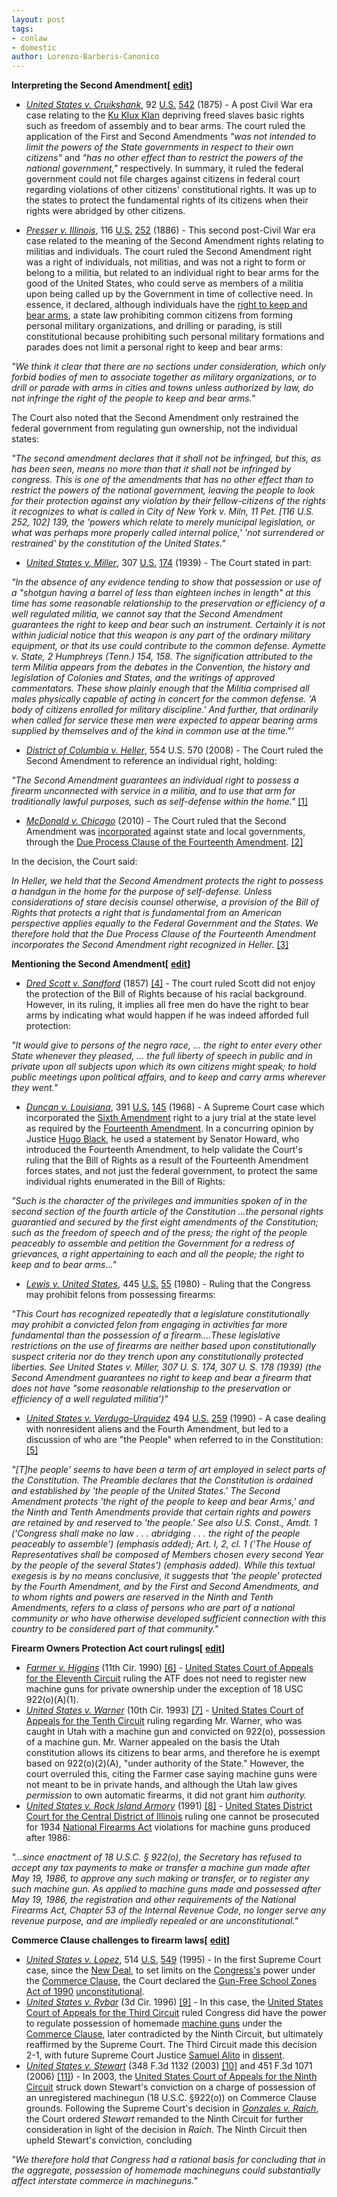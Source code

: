 ```yaml
---
layout: post
tags: 
- conlaw 
- domestic
author: Lorenzo-Barberis-Canonico
---
```

**Interpreting the Second Amendment[** [**edit**](http://en.wikipedia.org/w/index.php?title=Firearm_case_law_in_the_United_States&action=edit&section=2)**]**

- [_United States v. Cruikshank_](http://en.wikipedia.org/wiki/United_States_v._Cruikshank), 92 [U.S.](http://en.wikipedia.org/wiki/United_States_Reports) [542](http://supreme.justia.com/us/92/542/case.html) (1875) - A post Civil War era case relating to the [Ku Klux Klan](http://en.wikipedia.org/wiki/Ku_Klux_Klan) depriving freed slaves basic rights such as freedom of assembly and to bear arms. The court ruled the application of the First and Second Amendments _"was not intended to limit the powers of the State governments in respect to their own citizens"_ and _"has no other effect than to restrict the powers of the national government,"_ respectively. In summary, it ruled the federal government could not file charges against citizens in federal court regarding violations of other citizens' constitutional rights. It was up to the states to protect the fundamental rights of its citizens when their rights were abridged by other citizens.

- [_Presser v. Illinois_](http://en.wikipedia.org/wiki/Presser_v._Illinois), 116 [U.S.](http://en.wikipedia.org/wiki/United_States_Reports) [252](http://supreme.justia.com/us/116/252/case.html) (1886) - This second post-Civil War era case related to the meaning of the Second Amendment rights relating to militias and individuals. The court ruled the Second Amendment right was a right of individuals, not militias, and was not a right to form or belong to a militia, but related to an individual right to bear arms for the good of the United States, who could serve as members of a militia upon being called up by the Government in time of collective need. In essence, it declared, although individuals have the [right to keep and bear arms](http://en.wikipedia.org/wiki/Right_to_keep_and_bear_arms), a state law prohibiting common citizens from forming personal military organizations, and drilling or parading, is still constitutional because prohibiting such personal military formations and parades does not limit a personal right to keep and bear arms:

_"We think it clear that there are no sections under consideration, which only forbid bodies of men to associate together as military organizations, or to drill or parade with arms in cities and towns unless authorized by law, do not infringe the right of the people to keep and bear arms."_

The Court also noted that the Second Amendment only restrained the federal government from regulating gun ownership, not the individual states:

_"The second amendment declares that it shall not be infringed, but this, as has been seen, means no more than that it shall not be infringed by congress. This is one of the amendments that has no other effect than to restrict the powers of the national government, leaving the people to look for their protection against any violation by their fellow-citizens of the rights it recognizes to what is called in City of New York v. Miln, 11 Pet. [116 U.S. 252, 102] 139, the 'powers which relate to merely municipal legislation, or what was perhaps more properly called internal police,' 'not surrendered or restrained' by the constitution of the United States."_

- [_United States v. Miller_](http://en.wikipedia.org/wiki/United_States_v._Miller), 307 [U.S.](http://en.wikipedia.org/wiki/United_States_Reports) [174](http://supreme.justia.com/us/307/174/case.html) (1939) - The Court stated in part:

_"In the absence of any evidence tending to show that possession or use of a "shotgun having a barrel of less than eighteen inches in length" at this time has some reasonable relationship to the preservation or efficiency of a well regulated militia, we cannot say that the Second Amendment guarantees the right to keep and bear such an instrument. Certainly it is not within judicial notice that this weapon is any part of the ordinary military equipment, or that its use could contribute to the common defense. Aymette v. State, 2 Humphreys (Tenn.) 154, 158. The signification attributed to the term Militia appears from the debates in the Convention, the history and legislation of Colonies and States, and the writings of approved commentators. These show plainly enough that the Militia comprised all males physically capable of acting in concert for the common defense. 'A body of citizens enrolled for military discipline.' And further, that ordinarily when called for service these men were expected to appear bearing arms supplied by themselves and of the kind in common use at the time."'_

- [_District of Columbia v. Heller_](http://en.wikipedia.org/wiki/District_of_Columbia_v._Heller), 554 U.S. 570 (2008) - The Court ruled the Second Amendment to reference an individual right, holding:

_"The Second Amendment guarantees an individual right to possess a firearm unconnected with service in a militia, and to use that arm for traditionally lawful purposes, such as self-defense within the home."_ [[1]](http://en.wikipedia.org/wiki/Firearm_case_law_in_the_United_States#cite_note-1)

- [_McDonald v. Chicago_](http://en.wikipedia.org/wiki/McDonald_v._Chicago) (2010) - The Court ruled that the Second Amendment was [incorporated](http://en.wikipedia.org/wiki/Incorporation_of_the_Bill_of_Rights) against state and local governments, through the [Due Process Clause of the Fourteenth Amendment](http://en.wikipedia.org/wiki/Fourteenth_Amendment_to_the_United_States_Constitution#Due_Process_Clause). [[2]](http://en.wikipedia.org/wiki/Firearm_case_law_in_the_United_States#cite_note-2)

In the decision, the Court said:

_In Heller, we held that the Second Amendment protects the right to possess a handgun in the home for the purpose of self-defense. Unless considerations of stare decisis counsel otherwise, a provision of the Bill of Rights that protects a right that is fundamental from an American perspective applies equally to the Federal Government and the States. We therefore hold that the Due Process Clause of the Fourteenth Amendment incorporates the Second Amendment right recognized in Heller._ [[3]](http://en.wikipedia.org/wiki/Firearm_case_law_in_the_United_States#cite_note-3)

**Mentioning the Second Amendment[** [**edit**](http://en.wikipedia.org/w/index.php?title=Firearm_case_law_in_the_United_States&action=edit&section=3)**]**

- [_Dred Scott v. Sandford_](http://en.wikipedia.org/wiki/Dred_Scott_v._Sandford) (1857) [[4]](http://en.wikipedia.org/wiki/Firearm_case_law_in_the_United_States#cite_note-4) - The court ruled Scott did not enjoy the protection of the Bill of Rights because of his racial background. However, in its ruling, it implies all free men do have the right to bear arms by indicating what would happen if he was indeed afforded full protection:

_"It would give to persons of the negro race, ... the right to enter every other State whenever they pleased, ... the full liberty of speech in public and in private upon all subjects upon which its own citizens might speak; to hold public meetings upon political affairs, and to keep and carry arms wherever they went."_

- [_Duncan v. Louisiana_](http://en.wikipedia.org/wiki/Duncan_v._Louisiana), 391 [U.S.](http://en.wikipedia.org/wiki/United_States_Reports) [145](http://supreme.justia.com/us/391/145/case.html) (1968) - A Supreme Court case which incorporated the [Sixth Amendment](http://en.wikipedia.org/wiki/Sixth_Amendment_to_the_United_States_Constitution) right to a jury trial at the state level as required by the [Fourteenth Amendment](http://en.wikipedia.org/wiki/Fourteenth_Amendment_to_the_United_States_Constitution). In a concurring opinion by Justice [Hugo Black](http://en.wikipedia.org/wiki/Hugo_Black), he used a statement by Senator Howard, who introduced the Fourteenth Amendment, to help validate the Court's ruling that the Bill of Rights as a result of the Fourteenth Amendment forces states, and not just the federal government, to protect the same individual rights enumerated in the Bill of Rights:

_"Such is the character of the privileges and immunities spoken of in the second section of the fourth article of the Constitution ...the personal rights guarantied and secured by the first eight amendments of the Constitution; such as the freedom of speech and of the press; the right of the people peaceably to assemble and petition the Government for a redress of grievances, a right appertaining to each and all the people; the right to keep and to bear arms..."_

- [_Lewis v. United States_](http://en.wikipedia.org/w/index.php?title=Lewis_v._United_States&action=edit&redlink=1), 445 [U.S.](http://en.wikipedia.org/wiki/United_States_Reports) [55](http://supreme.justia.com/us/445/55/case.html) (1980) - Ruling that the Congress may prohibit felons from possessing firearms:

_"This Court has recognized repeatedly that a legislature constitutionally may prohibit a convicted felon from engaging in activities far more fundamental than the possession of a firearm....These legislative restrictions on the use of firearms are neither based upon constitutionally suspect criteria nor do they trench upon any constitutionally protected liberties. See United States v. Miller, 307 U. S. 174, 307 U. S. 178 (1939) (the Second Amendment guarantees no right to keep and bear a firearm that does not have "some reasonable relationship to the preservation or efficiency of a well regulated militia')"_

- [_United States v. Verdugo-Urquidez_](http://en.wikipedia.org/wiki/United_States_v._Verdugo-Urquidez) 494 [U.S.](http://en.wikipedia.org/wiki/United_States_Reports) [259](http://supreme.justia.com/us/494/259/case.html) (1990) - A case dealing with nonresident aliens and the Fourth Amendment, but led to a discussion of who are "the People" when referred to in the Constitution: [[5]](http://en.wikipedia.org/wiki/Firearm_case_law_in_the_United_States#cite_note-Kopel1999-5)

_"[T]he people' seems to have been a term of art employed in select parts of the Constitution. The Preamble declares that the Constitution is ordained and established by 'the people of the United States.' The Second Amendment protects 'the right of the people to keep and bear Arms,' and the Ninth and Tenth Amendments provide that certain rights and powers are retained by and reserved to 'the people.' See also U.S. Const., Amdt. 1 ('Congress shall make no law . . . abridging . . . the right of the people peaceably to assemble') (emphasis added); Art. I, 2, cl. 1 ('The House of Representatives shall be composed of Members chosen every second Year by the people of the several States') (emphasis added). While this textual exegesis is by no means conclusive, it suggests that 'the people' protected by the Fourth Amendment, and by the First and Second Amendments, and to whom rights and powers are reserved in the Ninth and Tenth Amendments, refers to a class of persons who are part of a national community or who have otherwise developed sufficient connection with this country to be considered part of that community."_

**Firearm Owners Protection Act court rulings[** [**edit**](http://en.wikipedia.org/w/index.php?title=Firearm_case_law_in_the_United_States&action=edit&section=4)**]**

- [_Farmer v. Higgins_](http://en.wikipedia.org/w/index.php?title=Farmer_v._Higgins&action=edit&redlink=1) (11th Cir. 1990) [[6]](http://en.wikipedia.org/wiki/Firearm_case_law_in_the_United_States#cite_note-6) - [United States Court of Appeals for the Eleventh Circuit](http://en.wikipedia.org/wiki/United_States_Court_of_Appeals_for_the_Eleventh_Circuit) ruling the ATF does not need to register new machine guns for private ownership under the exception of 18 USC 922(o)(A)(1).
- [_United States v. Warner_](http://en.wikipedia.org/w/index.php?title=United_States_v._Warner&action=edit&redlink=1) (10th Cir. 1993) [[7]](http://en.wikipedia.org/wiki/Firearm_case_law_in_the_United_States#cite_note-7) - [United States Court of Appeals for the Tenth Circuit](http://en.wikipedia.org/wiki/United_States_Court_of_Appeals_for_the_Tenth_Circuit) ruling regarding Mr. Warner, who was caught in Utah with a machine gun and convicted on 922(o), possession of a machine gun. Mr. Warner appealed on the basis the Utah constitution allows its citizens to bear arms, and therefore he is exempt based on 922(o)(2)(A), "under authority of the State." However, the court overruled this, citing the Farmer case saying machine guns were not meant to be in private hands, and although the Utah law gives _permission_ to own automatic firearms, it did not grant him _authority._
- [_United States v. Rock Island Armory_](http://en.wikipedia.org/w/index.php?title=United_States_v._Rock_Island_Armory&action=edit&redlink=1) (1991) [[8]](http://en.wikipedia.org/wiki/Firearm_case_law_in_the_United_States#cite_note-8) - [United States District Court for the Central District of Illinois](http://en.wikipedia.org/wiki/United_States_District_Court_for_the_Central_District_of_Illinois) ruling one cannot be prosecuted for 1934 [National Firearms Act](http://en.wikipedia.org/wiki/National_Firearms_Act) violations for machine guns produced after 1986:

_"...since enactment of 18 U.S.C. § 922(o), the Secretary has refused to accept any tax payments to make or transfer a machine gun made after May 19, 1986, to approve any such making or transfer, or to register any such machine gun. As applied to machine guns made and possessed after May 19, 1986, the registration and other requirements of the National Firearms Act, Chapter 53 of the Internal Revenue Code, no longer serve any revenue purpose, and are impliedly repealed or are unconstitutional."_

**Commerce Clause challenges to firearm laws[** [**edit**](http://en.wikipedia.org/w/index.php?title=Firearm_case_law_in_the_United_States&action=edit&section=5)**]**

- [_United States v. Lopez_](http://en.wikipedia.org/wiki/United_States_v._Lopez), 514 [U.S.](http://en.wikipedia.org/wiki/United_States_Reports) [549](http://supreme.justia.com/us/514/549/case.html) (1995) - In the first Supreme Court case, since the [New Deal](http://en.wikipedia.org/wiki/New_Deal), to set limits on the [Congress's](http://en.wikipedia.org/wiki/United_States_Congress) power under the [Commerce Clause](http://en.wikipedia.org/wiki/Commerce_Clause), the Court declared the [Gun-Free School Zones Act of 1990](http://en.wikipedia.org/wiki/Gun-Free_School_Zones_Act_of_1990) [unconstitutional](http://en.wikipedia.org/wiki/Constitutionality).
- [_United States v. Rybar_](http://en.wikipedia.org/wiki/United_States_v._Rybar) (3d Cir. 1996) [[9]](http://en.wikipedia.org/wiki/Firearm_case_law_in_the_United_States#cite_note-9) - In this case, the [United States Court of Appeals for the Third Circuit](http://en.wikipedia.org/wiki/United_States_Court_of_Appeals_for_the_Third_Circuit) ruled Congress did have the power to regulate possession of homemade [machine guns](http://en.wikipedia.org/wiki/Machine_gun) under the [Commerce Clause](http://en.wikipedia.org/wiki/Commerce_Clause), later contradicted by the Ninth Circuit, but ultimately reaffirmed by the Supreme Court. The Third Circuit made this decision 2-1, with future Supreme Court Justice [Samuel Alito](http://en.wikipedia.org/wiki/Samuel_Alito) in [dissent](http://en.wikipedia.org/wiki/Dissenting_opinion).
- [_United States v. Stewart_](http://en.wikipedia.org/wiki/United_States_v._Stewart_(2003)) (348 F.3d 1132 (2003) [[10]](http://en.wikipedia.org/wiki/Firearm_case_law_in_the_United_States#cite_note-10) and 451 F.3d 1071 (2006) [[11]](http://en.wikipedia.org/wiki/Firearm_case_law_in_the_United_States#cite_note-11)) - In 2003, the [United States Court of Appeals for the Ninth Circuit](http://en.wikipedia.org/wiki/United_States_Court_of_Appeals_for_the_Ninth_Circuit) struck down Stewart's conviction on a charge of possession of an unregistered machinegun (18 U.S.C. §922(o)) on Commerce Clause grounds. Following the Supreme Court's decision in [_Gonzales v. Raich_](http://en.wikipedia.org/wiki/Gonzales_v._Raich), the Court ordered _Stewart_ remanded to the Ninth Circuit for further consideration in light of the decision in _Raich_. The Ninth Circuit then upheld Stewart's conviction, concluding

_"We therefore hold that Congress had a rational basis for concluding that in the aggregate, possession of homemade machineguns could substantially affect interstate commerce in machineguns."_
